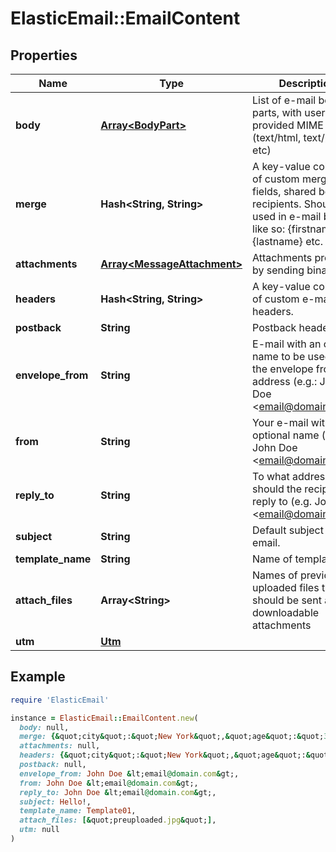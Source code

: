 # ElasticEmail::EmailContent

## Properties

| Name | Type | Description | Notes |
| ---- | ---- | ----------- | ----- |
| **body** | [**Array&lt;BodyPart&gt;**](BodyPart.md) | List of e-mail body parts, with user-provided MIME types (text/html, text/plain etc) | [optional] |
| **merge** | **Hash&lt;String, String&gt;** | A key-value collection of custom merge fields, shared between recipients. Should be used in e-mail body like so: {firstname}, {lastname} etc. | [optional] |
| **attachments** | [**Array&lt;MessageAttachment&gt;**](MessageAttachment.md) | Attachments provided by sending binary data | [optional] |
| **headers** | **Hash&lt;String, String&gt;** | A key-value collection of custom e-mail headers. | [optional] |
| **postback** | **String** | Postback header. | [optional] |
| **envelope_from** | **String** | E-mail with an optional name to be used as the envelope from address (e.g.: John Doe &lt;email@domain.com&gt;) | [optional] |
| **from** | **String** | Your e-mail with an optional name (e.g.: John Doe &lt;email@domain.com&gt;) |  |
| **reply_to** | **String** | To what address should the recipients reply to (e.g. John Doe &lt;email@domain.com&gt;) | [optional] |
| **subject** | **String** | Default subject of email. | [optional] |
| **template_name** | **String** | Name of template. | [optional] |
| **attach_files** | **Array&lt;String&gt;** | Names of previously uploaded files that should be sent as downloadable attachments | [optional] |
| **utm** | [**Utm**](Utm.md) |  | [optional] |

## Example

```ruby
require 'ElasticEmail'

instance = ElasticEmail::EmailContent.new(
  body: null,
  merge: {&quot;city&quot;:&quot;New York&quot;,&quot;age&quot;:&quot;34&quot;},
  attachments: null,
  headers: {&quot;city&quot;:&quot;New York&quot;,&quot;age&quot;:&quot;34&quot;},
  postback: null,
  envelope_from: John Doe &lt;email@domain.com&gt;,
  from: John Doe &lt;email@domain.com&gt;,
  reply_to: John Doe &lt;email@domain.com&gt;,
  subject: Hello!,
  template_name: Template01,
  attach_files: [&quot;preuploaded.jpg&quot;],
  utm: null
)
```

